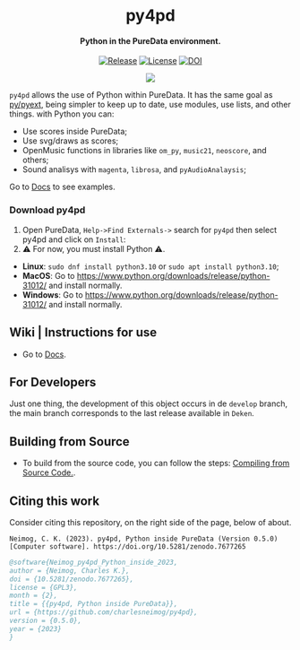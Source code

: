 <p align="center">
  <h1 align="center">py4pd</h1>
  <h4 align="center">Python in the PureData environment.</h4>
</p>
<p align="center">
    <a href="https://github.com/charlesneimog/py4pd/releases/latest"><img src="https://img.shields.io/github/release/charlesneimog/py4pd.svg?include_prereleases" alt="Release"></a>
    <a href="https://github.com/plugdata-team/plugdata/blob/main/LICENSE"><img src="https://img.shields.io/badge/license-GPL--v3-blue.svg" alt="License"></a>
    <a href="https://zenodo.org/record/7677265"><img src="https://zenodo.org/badge/doi/10.5281/zenodo.7677265.svg" alt="DOI"></a>
</p>
    
<p align="center">
  <a href="https://github.com/charlesneimog/py4pd/actions/workflows/Builder.yml"><img src="https://github.com/charlesneimog/py4pd/actions/workflows/Builder.yml/badge.svg?branch=develop"></a>
</p>

`py4pd` allows the use of Python within PureData. It has the same goal as [py/pyext](https://github.com/grrrr/py), being simpler to keep up to date, use modules, use lists, and other things.  with Python you can:
* Use scores inside PureData;
* Use svg/draws as scores;
* OpenMusic functions in libraries like `om_py`, `music21`, `neoscore`, and others;
* Sound analisys with `magenta`, `librosa`, and `pyAudioAnalaysis`;

Go to [Docs](https://www.charlesneimog.com/py4pd) to see examples.

### Download py4pd
1. Open PureData, `Help->Find Externals->` search for `py4pd` then select py4pd and click on `Install`: 
2. ⚠️ For now, you must install Python ⚠️.

* **Linux**: `sudo dnf install python3.10` or `sudo apt install python3.10`;
* **MacOS**: Go to https://www.python.org/downloads/release/python-31012/ and install normally.
* **Windows**: Go to https://www.python.org/downloads/release/python-31012/ and install normally.

## Wiki | Instructions for use

* Go to [Docs](https://www.charlesneimog.com/py4pd).

## For Developers

Just one thing, the development of this object occurs in de `develop` branch, the main branch corresponds to the last release available in `Deken`.

## Building from Source

* To build from the source code, you can follow the steps: [Compiling from Source Code.](https://github.com/charlesneimog/py4pd/blob/master/resources/BUILD.md).

## Citing this work

Consider citing this repository, on the right side of the page, below of about.

```APA
Neimog, C. K. (2023). py4pd, Python inside PureData (Version 0.5.0) [Computer software]. https://doi.org/10.5281/zenodo.7677265
```
``` bibtex
@software{Neimog_py4pd_Python_inside_2023,
author = {Neimog, Charles K.},
doi = {10.5281/zenodo.7677265},
license = {GPL3},
month = {2},
title = {{py4pd, Python inside PureData}},
url = {https://github.com/charlesneimog/py4pd},
version = {0.5.0},
year = {2023}
}
```

